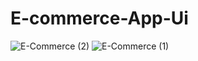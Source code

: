 # E-commerce-App-Ui
![E-Commerce (2)](https://user-images.githubusercontent.com/115777478/226167669-654b2e11-f3cd-4dc3-9796-0f7b1415c822.jpeg)
![E-Commerce (1)](https://user-images.githubusercontent.com/115777478/226167671-939deb8d-1199-45b2-96c2-6e4f395bd6ec.jpeg)

